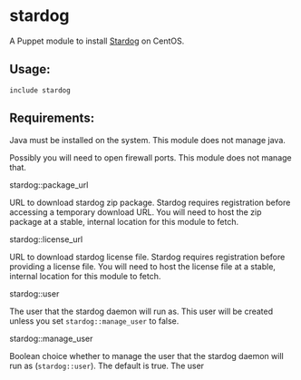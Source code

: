 # stardog

A Puppet module to install [Stardog](http://stardog.com) on CentOS.


## Usage:

    include stardog

## Requirements:

Java must be installed on the system. This module does not manage java.

Possibly you will need to open firewall ports. This module does not manage that.


stardog::package_url

URL to download stardog zip package. Stardog requires registration
before accessing a temporary download URL. You will need to host the zip
package at a stable, internal location for this module to fetch.

stardog::license_url

URL to download stardog license file. Stardog requires registration
before providing a license file. You will need to host the license
file at a stable, internal location for this module to fetch.


stardog::user

The user that the stardog daemon will run as. This user will be created
unless you set `stardog::manage_user` to false.

stardog::manage_user

Boolean choice whether to manage the user that the stardog daemon will
run as (`stardog::user`). The default is true. The user